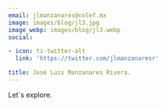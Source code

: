 ```yaml
---
email: jlmanzanares@colef.mx
image: images/blog/jl3.jpg
image_webp: images/blog/jl3.webp
social:

- icon: ti-twitter-alt
  link: 'https://twitter.com/jlmanzanaresr'

title: José Luis Manzanares Rivera.
---
```


Let´s explore. 